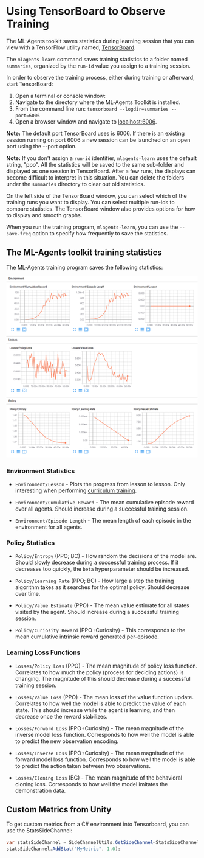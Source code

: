 # Using TensorBoard to Observe Training

The ML-Agents toolkit saves statistics during learning session that you can view
with a TensorFlow utility named,
[TensorBoard](https://www.tensorflow.org/programmers_guide/summaries_and_tensorboard).

The `mlagents-learn` command saves training statistics to a folder named
`summaries`, organized by the `run-id` value you assign to a training session.

In order to observe the training process, either during training or afterward,
start TensorBoard:

1. Open a terminal or console window:
1. Navigate to the directory where the ML-Agents Toolkit is installed.
1. From the command line run: `tensorboard --logdir=summaries --port=6006`
1. Open a browser window and navigate to
   [localhost:6006](http://localhost:6006).

**Note:** The default port TensorBoard uses is 6006. If there is an existing
session running on port 6006 a new session can be launched on an open port using
the --port option.

**Note:** If you don't assign a `run-id` identifier, `mlagents-learn` uses the
default string, "ppo". All the statistics will be saved to the same sub-folder
and displayed as one session in TensorBoard. After a few runs, the displays can
become difficult to interpret in this situation. You can delete the folders
under the `summaries` directory to clear out old statistics.

On the left side of the TensorBoard window, you can select which of the training
runs you want to display. You can select multiple run-ids to compare statistics.
The TensorBoard window also provides options for how to display and smooth
graphs.

When you run the training program, `mlagents-learn`, you can use the
`--save-freq` option to specify how frequently to save the statistics.

## The ML-Agents toolkit training statistics

The ML-Agents training program saves the following statistics:

![Example TensorBoard Run](images/mlagents-TensorBoard.png)

### Environment Statistics

- `Environment/Lesson` - Plots the progress from lesson to lesson. Only
  interesting when performing
  [curriculum training](Training-Curriculum-Learning.md).

- `Environment/Cumulative Reward` - The mean cumulative episode reward over all
  agents. Should increase during a successful training session.

- `Environment/Episode Length` - The mean length of each episode in the
  environment for all agents.

### Policy Statistics

- `Policy/Entropy` (PPO; BC) - How random the decisions of the model are. Should
  slowly decrease during a successful training process. If it decreases too
  quickly, the `beta` hyperparameter should be increased.

- `Policy/Learning Rate` (PPO; BC) - How large a step the training algorithm
  takes as it searches for the optimal policy. Should decrease over time.

- `Policy/Value Estimate` (PPO) - The mean value estimate for all states visited
  by the agent. Should increase during a successful training session.

- `Policy/Curiosity Reward` (PPO+Curiosity) - This corresponds to the mean
  cumulative intrinsic reward generated per-episode.

### Learning Loss Functions

- `Losses/Policy Loss` (PPO) - The mean magnitude of policy loss function.
  Correlates to how much the policy (process for deciding actions) is changing.
  The magnitude of this should decrease during a successful training session.

- `Losses/Value Loss` (PPO) - The mean loss of the value function update.
  Correlates to how well the model is able to predict the value of each state.
  This should increase while the agent is learning, and then decrease once the
  reward stabilizes.

- `Losses/Forward Loss` (PPO+Curiosity) - The mean magnitude of the inverse
  model loss function. Corresponds to how well the model is able to predict the
  new observation encoding.

- `Losses/Inverse Loss` (PPO+Curiosity) - The mean magnitude of the forward
  model loss function. Corresponds to how well the model is able to predict the
  action taken between two observations.

- `Losses/Cloning Loss` (BC) - The mean magnitude of the behavioral cloning
  loss. Corresponds to how well the model imitates the demonstration data.

## Custom Metrics from Unity

To get custom metrics from a C# environment into Tensorboard, you can use the
StatsSideChannel:

```csharp
var statsSideChannel = SideChannelUtils.GetSideChannel<StatsSideChannel>();
statsSideChannel.AddStat("MyMetric", 1.0);
```
